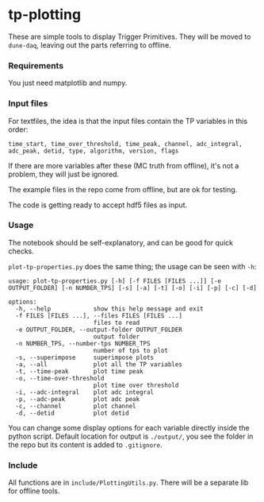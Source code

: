 # tp-plotting

These are simple tools to display Trigger Primitives.
They will be moved to `dune-daq`, leaving out the parts referring to offline.

### Requirements

You just need matplotlib and numpy.

### Input files
For textfiles, the idea is that the input files contain the TP variables in this order:
```
time_start, time_over_threshold, time_peak, channel, adc_integral, adc_peak, detid, type, algorithm, version, flags
```
If there are more variables after these (MC truth from offline), it's not a problem, they will just be ignored.

The example files in the repo come from offline, but are ok for testing.

The code is getting ready to accept hdf5 files as input.

### Usage

The notebook should be self-explanatory, and can be good for quick checks.

`plot-tp-properties.py` does the same thing; the usage can be seen with `-h`:

```
usage: plot-tp-properties.py [-h] [-f FILES [FILES ...]] [-e OUTPUT_FOLDER] [-n NUMBER_TPS] [-s] [-a] [-t] [-o] [-i] [-p] [-c] [-d]

options:
  -h, --help            show this help message and exit
  -f FILES [FILES ...], --files FILES [FILES ...]
                        files to read
  -e OUTPUT_FOLDER, --output-folder OUTPUT_FOLDER
                        output folder
  -n NUMBER_TPS, --number-tps NUMBER_TPS
                        number of tps to plot
  -s, --superimpose     superimpose plots
  -a, --all             plot all the TP variables
  -t, --time-peak       plot time peak
  -o, --time-over-threshold
                        plot time over threshold
  -i, --adc-integral    plot adc integral
  -p, --adc-peak        plot adc peak
  -c, --channel         plot channel
  -d, --detid           plot detid
```

You can change some display options for each variable directly inside the python script.
Default location for output is `./output/`, you see the folder in the repo but its content is added to `.gitignore`.


### Include

All functions are in `include/PlottingUtils.py`. 
There will be a separate lib for offline tools.